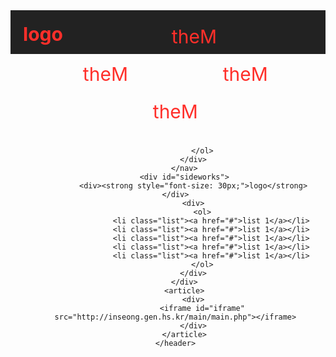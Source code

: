 <!DOCTYPE html>
<html lang="ko">
<head>
    <meta charset="UTF-8">
    <meta http-equiv="X-UA-Compatible" content="IE=edge">
    <meta name="viewport" content="width=device-width, initial-scale=1.0">
    <title>Document</title>
    <style>
        * {
            margin: 0;
            padding: 0;
        }
        li {
            display: inline-block;
            padding: 10px;
            height: 50px;
            width: 100px;
            font-size: 30px;
            margin: -10px 50px 0 50px;
            transition: all 1s;
        }
        header li:hover {
            background-color: rgb(189, 188, 188);
        }
        a {
            text-decoration: none;
            color: #222;
        }
        #logo {
            float: left;
            padding: 10px;
            font-size: 30px;
            color: blue;
        }
        .header {
            padding: 10px;
            text-align: center;
            height: 50px;
            margin: 0;
            background-color: #222;
        }
        #sideworks {
            width: 200px;
            height: 100%;
            position: fixed;
            margin-left: -10px;
            float: left;
            background-color: #222;
            margin-top: -70px;
        }
        a,strong { animation-duration: 3s; animation-name: rainbowLink; animation-iteration-count: infinite; } 
        @keyframes rainbowLink {     
            0% { color: #ff2a2a; }
            15% { color: #ff7a2a; }
            30% { color: #ffc52a; }
            45% { color: #43ff2a; }
            60% { color: #2a89ff; }
            75% { color: #202082; }
            90% { color: #6b2aff; } 
            100% { color: #e82aff; }
        }
        .list {
            padding: 30px;
            color: white;
            margin: 20px;
            margin-top: 20px;
        }
        #iframe {
            width: 1500px;
            height: 5000px;
        }
    </style>
</head>
<body>
    <header class="header">
        <div id="logo">
            <strong>logo</strong>
        </div>
        <nav>
            <div>
                <ol class="ol">
                    <li><a href="#" style="color: white;">theM</a></li>
                    <li><a href="#" style="color: white;">theM</a></li>
                    <li><a href="#" style="color: white;">theM</a></li>
                    <li><a href="#" style="color: white;">theM</a></li>
                    
                </ol>
            </div>
        </nav>
        <div id="sideworks">
            <div><strong style="font-size: 30px;">logo</strong></div>
            <div>
                <ol>
                    <li class="list"><a href="#">list 1</a></li>
                    <li class="list"><a href="#">list 1</a></li>
                    <li class="list"><a href="#">list 1</a></li>
                    <li class="list"><a href="#">list 1</a></li>
                    <li class="list"><a href="#">list 1</a></li>
                </ol>
            </div>
        </div>
        <article>
            <div>
                <iframe id="iframe" src="http://inseong.gen.hs.kr/main/main.php"></iframe>
            </div>
        </article>
    </header>
    
</body>
</html>
